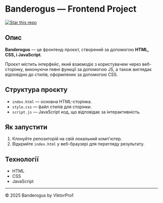 # Banderogus — Frontend Project

[![Star this repo](https://img.shields.io/github/stars/ViktorPro1/Banderogus?style=social)](https://github.com/ViktorPro1/Banderogus/stargazers)

## Опис

**Banderogus** — це фронтенд-проєкт, створений за допомогою **HTML, CSS, і JavaScript**.

Проєкт містить інтерфейс, який взаємодіє з користувачем через веб-сторінку, виконуючи певні функції за допомогою JS, а також виглядає відповідно до стилів, оформлених за допомогою CSS.

## Структура проєкту

- `index.html` — основна HTML-сторінка.
- `style.css` — файл стилів для сторінки.
- `script.js` — JavaScript код, що відповідає за інтерактивність.

## Як запустити

1. Клонуйте репозиторій на свій локальний комп'ютер.
2. Відкрийте `index.html` у веб-браузері для перегляду результату.

## Технології

- HTML
- CSS
- JavaScript

---

© 2025 Banderogus by ViktorPro1
